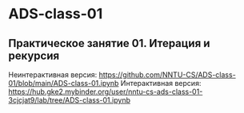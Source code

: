 # ADS-class-01
## Практическое занятие 01. Итерация и рекурсия

Неинтерактивная версия: https://github.com/NNTU-CS/ADS-class-01/blob/main/ADS-class-01.ipynb 
Интерактивная версия: https://hub.gke2.mybinder.org/user/nntu-cs-ads-class-01-3cjcjat9/lab/tree/ADS-class-01.ipynb 
